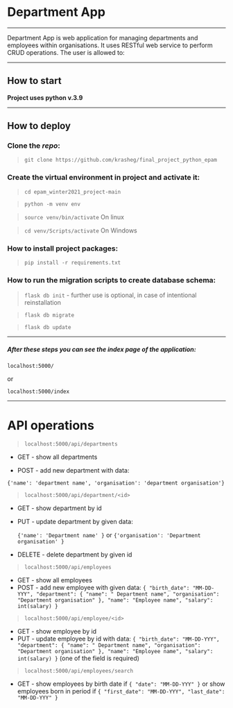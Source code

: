 

# Department App

***
Department App is web application for managing departments and employees within organisations. It uses RESTful web
service to perform CRUD operations. The user is allowed to:

***

## How to start

__Project uses python v.3.9__

***

## How to deploy

### Clone the _repo_:

> `git clone https://github.com/krasheg/final_project_python_epam`

### Create the virtual environment in project and activate it:

> `cd epam_winter2021_project-main`

> `python -m venv env`

> `source venv/bin/activate` On linux

> `cd venv/Scripts/activate` On Windows

### How to install project packages:

> `pip install -r requirements.txt`

### How to run the migration scripts to create database schema:

> `flask db init` - further use is optional, in case of intentional reinstallation

> `flask db migrate`

> `flask db update`
***

##### After these steps you can see the index page of the application:

`localhost:5000/`

or

`localhost:5000/index`

***

# API operations

> `localhost:5000/api/departments`

* GET - show all departments

* POST - add new department with data:

`{'name': 'department name', 'organisation': 'department organisation'}`


> `localhost:5000/api/department/<id>`

* GET - show department by id
* PUT - update department by given data:

  `{'name': 'Department name' }`
  or
  `{'organisation': 'Department organisation' }`
* DELETE - delete department by given id

> `localhost:5000/api/employees`

* GET - show all employees
* POST - add new employee with given data:
  `{
  "birth_date": "MM-DD-YYY", "department": {
  "name": " Department name",
  "organisation": "Department organisation"
  },
  "name": "Employee name",
  "salary": int(salary)
  }`

> `localhost:5000/api/employee/<id>`

* GET - show employee by id
* PUT - update employee by id with data:
  `{
  "birth_date": "MM-DD-YYY", "department": {
  "name": " Department name",
  "organisation": "Department organisation"
  },
  "name": "Employee name",
  "salary": int(salary)
  }` (one of the field is required)

> `localhost:5000/api/employees/search`

* GET - show employees by birth date if `{
  "date": "MM-DD-YYY"
  }` or show employees born in period if `{
  "first_date": "MM-DD-YYY",
  "last_date": "MM-DD-YYY"
  }`





